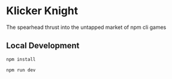 # Klicker Knight

The spearhead thrust into the untapped market of npm cli games

## Local Development

```bash
npm install

npm run dev
```
